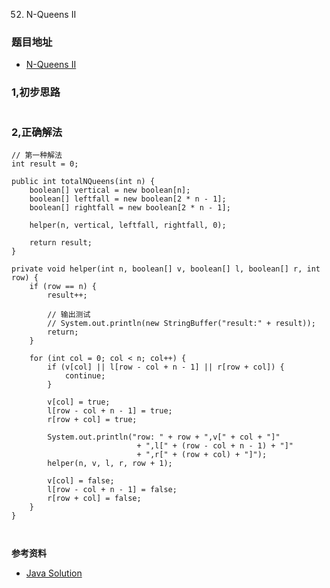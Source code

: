 52. N-Queens II

### 题目地址
- [N-Queens II](https://leetcode.com/problems/n-queens-ii/)

### 1,初步思路

```

```

### 2,正确解法

```
// 第一种解法
int result = 0;

public int totalNQueens(int n) {
    boolean[] vertical = new boolean[n];
    boolean[] leftfall = new boolean[2 * n - 1];
    boolean[] rightfall = new boolean[2 * n - 1];

    helper(n, vertical, leftfall, rightfall, 0);

    return result;
}

private void helper(int n, boolean[] v, boolean[] l, boolean[] r, int row) {
    if (row == n) {
        result++;

        // 输出测试
        // System.out.println(new StringBuffer("result:" + result));
        return;
    }

    for (int col = 0; col < n; col++) {
        if (v[col] || l[row - col + n - 1] || r[row + col]) {
            continue;
        }

        v[col] = true;
        l[row - col + n - 1] = true;
        r[row + col] = true;

        System.out.println("row: " + row + ",v[" + col + "]"
                            + ",l[" + (row - col + n - 1) + "]"
                            + ",r[" + (row + col) + "]");
        helper(n, v, l, r, row + 1);

        v[col] = false;
        l[row - col + n - 1] = false;
        r[row + col] = false;
    }
}



```

**参考资料**
- [Java Solution](https://leetcode.com/problems/n-queens-ii/discuss/20058/Accepted-Java-Solution)